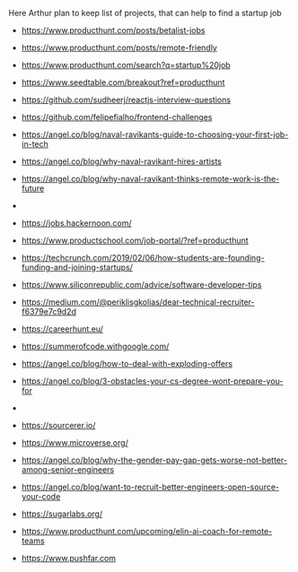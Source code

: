 Here Arthur plan to keep list of projects, that can help to find a startup job
- https://www.producthunt.com/posts/betalist-jobs
- https://www.producthunt.com/posts/remote-friendly
- https://www.producthunt.com/search?q=startup%20job
- https://www.seedtable.com/breakout?ref=producthunt

- https://github.com/sudheerj/reactjs-interview-questions

- https://github.com/felipefialho/frontend-challenges

- https://angel.co/blog/naval-ravikants-guide-to-choosing-your-first-job-in-tech
- https://angel.co/blog/why-naval-ravikant-hires-artists
- https://angel.co/blog/why-naval-ravikant-thinks-remote-work-is-the-future
- 


- https://jobs.hackernoon.com/
- https://www.productschool.com/job-portal/?ref=producthunt

- https://techcrunch.com/2019/02/06/how-students-are-founding-funding-and-joining-startups/

- https://www.siliconrepublic.com/advice/software-developer-tips
- https://medium.com/@periklisgkolias/dear-technical-recruiter-f6379e7c9d2d
- https://careerhunt.eu/
- https://summerofcode.withgoogle.com/

- https://angel.co/blog/how-to-deal-with-exploding-offers
- https://angel.co/blog/3-obstacles-your-cs-degree-wont-prepare-you-for
- 


- https://sourcerer.io/
- https://www.microverse.org/

- https://angel.co/blog/why-the-gender-pay-gap-gets-worse-not-better-among-senior-engineers

- https://angel.co/blog/want-to-recruit-better-engineers-open-source-your-code
- https://sugarlabs.org/

- https://www.producthunt.com/upcoming/elin-ai-coach-for-remote-teams
- https://www.pushfar.com
